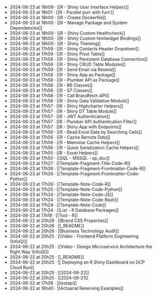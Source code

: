 - 2024-06-23 at 18h09 · [[R - Shiny User Interface Helpers]]
- 2024-06-23 at 18h01 · [[R - Parallel purr with furrr]]
- 2024-06-23 at 18h00 · [[R - Create Dockerfile]]
- 2024-06-23 at 18h00 · [[R - Manage Package and System Dependencies]]
- 2024-06-23 at 18h00 · [[R - Shiny Custom Healthcheck]]
- 2024-06-23 at 18h00 · [[R - Shiny Custom htmlwidget Bindings]]
- 2024-06-23 at 18h00 · [[R - Shiny Theming]]
- 2024-06-23 at 17h59 · [[R - Shiny Contacts Header Dropdown]]
- 2024-06-23 at 17h59 · [[R - Shiny Pivot Table]]
- 2024-06-23 at 17h59 · [[R - Shiny Persistent Database Connection]]
- 2024-06-23 at 17h59 · [[R - Shiny CRUD Table Modules]]
- 2024-06-23 at 17h59 · [[R - Send Email via Resend]]
- 2024-06-23 at 17h58 · [[R - Shiny App as Package]]
- 2024-06-23 at 17h58 · [[R - Plumber API as Package]]
- 2024-06-23 at 17h58 · [[R - R6 Classes]]
- 2024-06-23 at 17h58 · [[R - S7 Classes]]
- 2024-06-23 at 17h58 · [[R - Call Brandfetch API]]
- 2024-06-23 at 17h58 · [[R - Shiny Data Validation Module]]
- 2024-06-23 at 17h57 · [[R - Shiny Highcharter Helpers]]
- 2024-06-23 at 17h57 · [[R - Shiny DT Table Module]]
- 2024-06-23 at 17h57 · [[R - JWT Authentication]]
- 2024-06-23 at 17h57 · [[R - Plumber API Authentication Filter]]
- 2024-06-23 at 17h57 · [[R - Shiny App with Endpoints]]
- 2024-06-23 at 17h56 · [[R - Read Excel Data by Searching Cells]]
- 2024-06-23 at 17h56 · [[R - Cache Remote Data]]
- 2024-06-23 at 17h56 · [[R - Memoise Cache Helpers]]
- 2024-06-23 at 17h56 · [[R - Quick Serialization Cache Helpers]]
- 2024-06-23 at 17h55 · [[R - Excel Helpers]]
- 2024-06-23 at 17h50 · [[SQL - MSSQL - sp_doc]]
- 2024-06-23 at 17h27 · [[Template-Fragment-Title-Code-R]]
- 2024-06-23 at 17h26 · [[Template-Fragment-Frontmatter-Code-R]]
- 2024-06-23 at 17h26 · [[Template-Fragment-Frontmatter-Code-Python]]
- 2024-06-23 at 17h26 · [[Template-Note-Code-R]]
- 2024-06-23 at 17h25 · [[Template-Note-Code-Python]]
- 2024-06-23 at 17h24 · [[Template-Note-Code-JS]]
- 2024-06-23 at 17h24 · [[Template-Note-Code-Bash]]
- 2024-06-23 at 17h24 · [[Template-Note-Code]]
- 2024-06-23 at 17h24 · [[List - R Database Packages]]
- 2024-06-23 at 17h18 · [[Tool - R]]
- 2024-06-22 at 20h28 · [[Brand CSS Properties]]
- 2024-06-22 at 20h26 · [[_README]]
- 2024-06-22 at 20h26 · [[Business Technology Audit]]
- 2024-06-22 at 20h25 · [[Video - Frontend Platform Engineering (InfoQ)]]
- 2024-06-22 at 20h25 · [[Video - Design Microservice Architecture the Right Way (InfoQ)]]
- 2024-06-22 at 20h25 · [[_README]]
- 2024-06-22 at 20h25 · [[ Deploying an R Shiny Dashboard on GCP Cloud Run]]
- 2024-06-22 at 20h25 · [[2024-06-22]]
- 2024-06-22 at 20h25 · [[2024-06-21]]
- 2024-06-22 at 17h08 · [[testapi]]
- 2024-06-22 at 16h40 · [[Actuarial Reserving Examples]]
